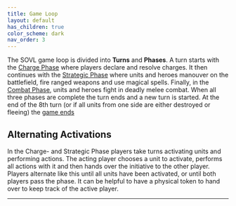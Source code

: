 ```yaml
---
title: Game Loop
layout: default
has_children: true
color_scheme: dark
nav_order: 3
---
```


The SOVL game loop is divided into **Turns** and **Phases**. A turn starts with the [Charge Phase](ChargePhase) where players declare and resolve charges. It then continues with the [Strategic Phase](StrategicPhase) where units and heroes manouver on the battlefield, fire ranged weapons and use magical spells. Finally, in the [Combat Phase](CombatPhase), units and heroes fight in deadly melee combat. When all three phases are complete the turn ends and a new turn is started. At the end of the 8th turn (or if all units from one side are either destroyed or fleeing) the [game ends](EndOfGame)


## Alternating Activations
In the Charge- and Strategic Phase players take turns activating units and performing actions. The acting player chooses a unit to activate, performs all actions with it and then hands over the initiative to the other player. Players alternate like this until all units have been activated, or until both players pass the phase. It can be helpful to have a physical token to hand over to keep track of the active player.

----
